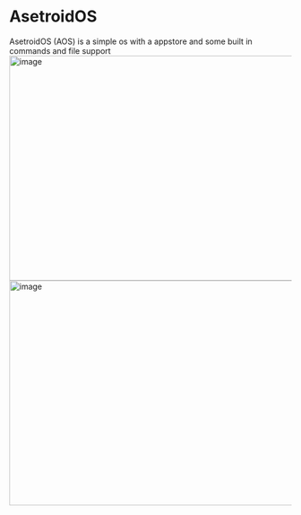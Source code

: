 # AsetroidOS
AsetroidOS (AOS) is a simple os with a appstore
and some built in commands and file support
<img width="715" height="401" alt="image" src="https://github.com/user-attachments/assets/5b0006ea-93f5-46b4-98b7-b92602ee793f" />
<img width="722" height="401" alt="image" src="https://github.com/user-attachments/assets/351c3d28-8ba9-4462-8a12-e5dcefece2d6" />

